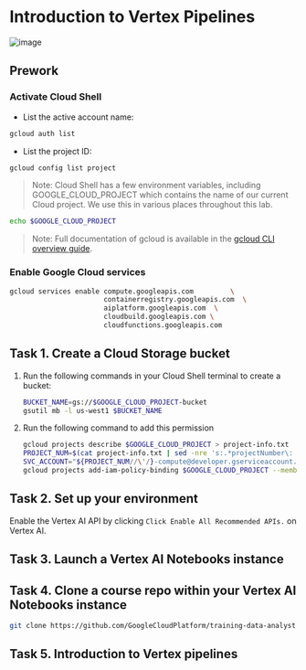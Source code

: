 # Introduction to Vertex Pipelines

![image](https://cdn.qwiklabs.com/mDPbWIHsInsU%2BMnStNQfE20gxmkwQajRVs1eZGKbLp0%3D)

## Prework

### Activate Cloud Shell

- List the active account name:

```bash
gcloud auth list
```

- List the project ID:

```bash
gcloud config list project
```

> Note: Cloud Shell has a few environment variables, including GOOGLE_CLOUD_PROJECT which contains the name of our current Cloud project. We use this in various places throughout this lab.

```bash
echo $GOOGLE_CLOUD_PROJECT
```

> Note: Full documentation of gcloud is available in the [gcloud CLI overview guide](https://cloud.google.com/sdk/gcloud).

### Enable Google Cloud services

```bash
gcloud services enable compute.googleapis.com         \
                       containerregistry.googleapis.com  \
                       aiplatform.googleapis.com  \
                       cloudbuild.googleapis.com \
                       cloudfunctions.googleapis.com
```

## Task 1. Create a Cloud Storage bucket

1. Run the following commands in your Cloud Shell terminal to create a bucket:

    ```bash
    BUCKET_NAME=gs://$GOOGLE_CLOUD_PROJECT-bucket
    gsutil mb -l us-west1 $BUCKET_NAME
    ```

2. Run the following command to add this permission

    ```bash
    gcloud projects describe $GOOGLE_CLOUD_PROJECT > project-info.txt
    PROJECT_NUM=$(cat project-info.txt | sed -nre 's:.*projectNumber\: (.*):\1:p')
    SVC_ACCOUNT="${PROJECT_NUM//\'/}-compute@developer.gserviceaccount.com"
    gcloud projects add-iam-policy-binding $GOOGLE_CLOUD_PROJECT --member serviceAccount:$SVC_ACCOUNT --role roles/storage.objectAdmin
    ```

## Task 2. Set up your environment

Enable the Vertex AI API by clicking `Click Enable All Recommended APIs.` on Vertex AI.

## Task 3. Launch a Vertex AI Notebooks instance

## Task 4. Clone a course repo within your Vertex AI Notebooks instance

```bash
git clone https://github.com/GoogleCloudPlatform/training-data-analyst
```

## Task 5. Introduction to Vertex pipelines
